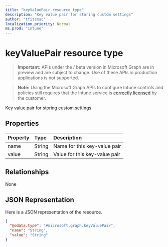 ```yaml
---
title: "keyValuePair resource type"
description: "Key value pair for storing custom settings"
author: "tfitzmac"
localization_priority: Normal
ms.prod: "intune"
---
```


# keyValuePair resource type

> **Important:** APIs under the / beta version in Microsoft Graph are in preview and are subject to change. Use of these APIs in production applications is not supported.

> **Note:** Using the Microsoft Graph APIs to configure Intune controls and policies still requires that the Intune service is [correctly licensed](https://go.microsoft.com/fwlink/?linkid=839381) by the customer.

Key value pair for storing custom settings
## Properties
|Property|Type|Description|
|:---|:---|:---|
|name|String|Name for this key-value pair|
|value|String|Value for this key-value pair|

## Relationships
None
## JSON Representation
Here is a JSON representation of the resource.
<!-- {
  "blockType": "resource",
  "@odata.type": "microsoft.graph.keyValuePair"
}
-->
``` json
{
  "@odata.type": "#microsoft.graph.keyValuePair",
  "name": "String",
  "value": "String"
}
```





